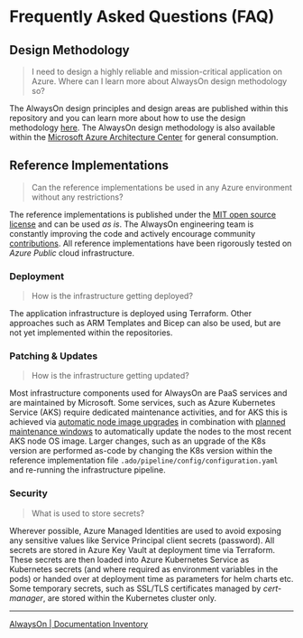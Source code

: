 # Frequently Asked Questions (FAQ)

## Design Methodology

> I need to design a highly reliable and mission-critical application on Azure. Where can I learn more about AlwaysOn design methodology so?

The AlwaysOn design principles and design areas are published within this repository and you can learn more about how to use the design methodology [here](/docs/design-methodology/README.md). 
The AlwaysOn design methodology is also available within the [Microsoft Azure Architecture Center](https://docs.microsoft.com/azure/architecture/mission-critical/alwayson-overview) for general consumption.

## Reference Implementations

> Can the reference implementations be used in any Azure environment without any restrictions?

The reference implementations is published under the [MIT open source license](/LICENSE) and can be used *as is*. 
The AlwaysOn engineering team is constantly improving the code and actively encourage community [contributions](/CONTRIBUTE.md). All reference implementations have been rigorously tested on *Azure Public* cloud infrastructure.

### Deployment

> How is the infrastructure getting deployed?

The application infrastructure is deployed using Terraform. Other approaches such as ARM Templates and Bicep can also be used, but are not yet implemented within the repositories.

### Patching & Updates

> How is the infrastructure getting updated?

Most infrastructure components used for AlwaysOn are PaaS services and are maintained by Microsoft. 
Some services, such as Azure Kubernetes Service (AKS) require dedicated maintenance activities, and for AKS this is achieved via [automatic node image upgrades](https://docs.microsoft.com/azure/aks/upgrade-cluster#set-auto-upgrade-channel) in combination with [planned maintenance windows](https://docs.microsoft.com/azure/aks/planned-maintenance) to automatically update the nodes to the most recent AKS node OS image. Larger changes, such as an upgrade of the K8s version are performed as-code by changing the K8s version within the reference implementation file `.ado/pipeline/config/configuration.yaml` and re-running the infrastructure pipeline.

### Security

> What is used to store secrets?

Wherever possible, Azure Managed Identities are used to avoid exposing any sensitive values like Service Principal client secrets (password). 
All secrets are stored in Azure Key Vault at deployment time via Terraform. These secrets are then loaded into Azure Kubernetes Service as Kubernetes secrets (and where required as environment variables in the pods) or handed over at deployment time as parameters for helm charts etc. Some temporary secrets, such as SSL/TLS certificates managed by *cert-manager*, are stored within the Kubernetes cluster only.

---
[AlwaysOn | Documentation Inventory](/README.md)
